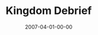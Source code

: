 ---
layout: message
category: message
series: "Kingdom"
title: "Kingdom Debrief"
date: 2007-04-01-00-00
message_id: 25
sc-permalink-url: "http://soundcloud.com/crdschurch/kingdom-debrief"
audio: "http://s3.amazonaws.com/crossroads-media/messages/audio/Kingdom_07_Debrief_04-01-07_Tome.mp3"
audio-duration: "46:30"
tag: 
 - story
 - stories
 - serving
 - tome
 - kingdom
 - kingdom-of-god
explicit: false
---